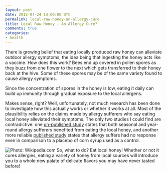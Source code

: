 ```yaml
---
layout: post
date: 2012-07-24 14:00:00 UTC
permalink: local-raw-honey-an-allergy-cure
title: Local Raw Honey - An Allergy Cure?
comments: true
categories:
- health
---
```


There is growing belief that eating locally produced raw honey can alleviate outdoor allergy symptoms, the idea being that ingesting the honey acts like a vaccine. How does this work? Bees end up covered in pollen spores as they buzz from one flower to the next which gets transferred to their honey back at the hive. Some of these spores may be of the same variety found to cause allergy symptoms.

Since the concentration of spores in the honey is low, eating it daily can build up immunity through gradual exposure to the local allergens.

Makes sense, right? Well, unfortunately, not much research has been done to investigate how this actually works or whether it works at all. Most of the plausibility relies on the claims made by allergy sufferers who say eating local honey alleviated their symptoms. The only two studies I could find are contradictive: one [un-published study](http://health.howstuffworks.com/diseases-conditions/allergies/allergy-treatments/local-honey-for-allergies2.htm) states that both seasonal and year-round allergy sufferers benefited from eating the local honey, and another more reliable [published study](http://www.nytimes.com/2011/05/10/health/10really.html) states that allergy suffers had no response even in comparison to a placebo of corn syrup used as a control.

![Photo: Wikipedia.com](http://upload.wikimedia.org/wikipedia/commons/f/f7/Honey_comb.jpg)
So, what to do? Eat local honey! Whether or not it cures allergies, eating a variety of honey from local sources will introduce you to a whole new palate of delicate flavors you may have never tasted before!